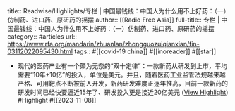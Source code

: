 title:: Readwise/Highlights/专栏 | 中国最钱线：中国人为什么用不上好药：（一）仿制药、进口药、原研药的摇摆
author:: [[Radio Free Asia]]
full-title:: 专栏 | 中国最钱线：中国人为什么用不上好药：（一）仿制药、进口药、原研药的摇摆
category:: #articles
url:: https://www.rfa.org/mandarin/zhuanlan/zhongguozuiqianxian/fin-03112022095430.html
tags:: #[[covid-19 china]] #[[inoreader]] #[[star]]
- 现代的医药产业有一个颇为无奈的“双十定律”：一款新药从研发到上市，平均需要“10年+10亿”的投入，单位是美元。并且，随着医药工业监管法规越来越严格、可用靶点不断被前人开发，新药研发难度正逐年推高，目前一款新药的研发时间已经快要逼近15年了、研发投入更是接近20亿美元 ([View Highlight](https://read.readwise.io/read/01hepdqjj6b19dx9ewm54qv2b4)) #Highlight #[[2023-11-08]]